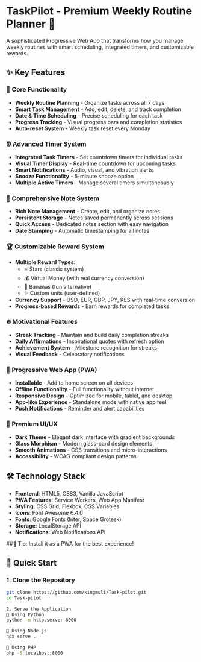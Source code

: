 # TaskPilot - Premium Weekly Routine Planner 🚀

A sophisticated Progressive Web App that transforms how you manage weekly routines with smart scheduling, integrated timers, and customizable rewards.

## ✨ Key Features

### 🎯 Core Functionality
- **Weekly Routine Planning** - Organize tasks across all 7 days
- **Smart Task Management** - Add, edit, delete, and track completion
- **Date & Time Scheduling** - Precise scheduling for each task
- **Progress Tracking** - Visual progress bars and completion statistics
- **Auto-reset System** - Weekly task reset every Monday

### ⏰ Advanced Timer System
- **Integrated Task Timers** - Set countdown timers for individual tasks
- **Visual Timer Display** - Real-time countdown for upcoming tasks
- **Smart Notifications** - Audio, visual, and vibration alerts
- **Snooze Functionality** - 5-minute snooze option
- **Multiple Active Timers** - Manage several timers simultaneously

### 📝 Comprehensive Note System
- **Rich Note Management** - Create, edit, and organize notes
- **Persistent Storage** - Notes saved permanently across sessions
- **Quick Access** - Dedicated notes section with easy navigation
- **Date Stamping** - Automatic timestamping for all notes

### 🏆 Customizable Reward System
- **Multiple Reward Types**:
  - ⭐ Stars (classic system)
  - 💰 Virtual Money (with real currency conversion)
  - 🍌 Bananas (fun alternative)
  - ✨ Custom units (user-defined)
- **Currency Support** - USD, EUR, GBP, JPY, KES with real-time conversion
- **Progress-based Rewards** - Earn rewards for completed tasks

### 🔥 Motivational Features
- **Streak Tracking** - Maintain and build daily completion streaks
- **Daily Affirmations** - Inspirational quotes with refresh option
- **Achievement System** - Milestone recognition for streaks
- **Visual Feedback** - Celebratory notifications

### 📱 Progressive Web App (PWA)
- **Installable** - Add to home screen on all devices
- **Offline Functionality** - Full functionality without internet
- **Responsive Design** - Optimized for mobile, tablet, and desktop
- **App-like Experience** - Standalone mode with native app feel
- **Push Notifications** - Reminder and alert capabilities

### 🎨 Premium UI/UX
- **Dark Theme** - Elegant dark interface with gradient backgrounds
- **Glass Morphism** - Modern glass-card design elements
- **Smooth Animations** - CSS transitions and micro-interactions
- **Accessibility** - WCAG compliant design patterns

## 🛠️ Technology Stack

- **Frontend**: HTML5, CSS3, Vanilla JavaScript
- **PWA Features**: Service Workers, Web App Manifest
- **Styling**: CSS Grid, Flexbox, CSS Variables
- **Icons**: Font Awesome 6.4.0
- **Fonts**: Google Fonts (Inter, Space Grotesk)
- **Storage**: LocalStorage API
- **Notifications**: Web Notifications API

##📱 Tip: Install it as a PWA for the best experience!

## 🚀 Quick Start

### 1. Clone the Repository
```bash
git clone https://github.com/kingmuli/Task-pilot.git
cd Task-pilot

2. Serve the Application
🔹 Using Python
python -m http.server 8000

🔹 Using Node.js
npx serve .

🔹 Using PHP
php -S localhost:8000
